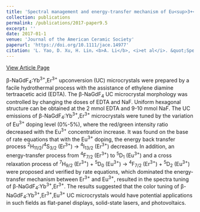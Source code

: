 ```yaml
---
title: 'Spectral management and energy-transfer mechanism of Eu<sup>3+</sup>-doped β-NaGdF<sub>4</sub>:Yb<sup>3+</sup>,Er<sup>3+</sup> microcrystals'
collection: publications
permalink: /publications/2017-paper9.5
excerpt: ''
date: 2017-01-1
venue: 'Journal of the American Ceramic Society'
paperurl: 'https://doi.org/10.1111/jace.14977'
citation: 'L. Yao, D. Xu, H. Lin，<b>A. Li</b>, <i>et al</i>. &quot;Spectral management and energy-transfer mechanism of Eu<sup>3+</sup>-doped β-NaGdF<sub>4</sub>:Yb<sup>3+</sup>,Er<sup>3+</sup> microcrystals&quot;, <i>Journal of the American Ceramic Society</i>, 2017, 100(10): 4602-4610.'
---
```

[View Article Page](https://ceramics.onlinelibrary.wiley.com/doi/10.1111/jace.14977)

β-NaGdF<sub>4</sub>:Yb<sup>3+</sup>,Er<sup>3+</sup> upconversion (UC) microcrystals were prepared by a facile hydrothermal process with the assistance of ethylene diamine tertraacetic acid (EDTA). The β-NaGdF<sub>4</sub> UC microcrystal morphology was controlled by changing the doses of EDTA and NaF. Uniform hexagonal structure can be obtained at the 2 mmol EDTA and 9-10 mmol NaF. The UC emissions of β-NaGdF<sub>4</sub>:Yb<sup>3+</sup>,Er<sup>3+</sup> microcrystals were tuned by the variation of Eu<sup>3+</sup> doping level (0%-5%), where the red/green intensity ratio decreased with the Eu<sup>3+</sup> concentration increase. It was found on the base of rate equations that with the Eu<sup>3+</sup> doping, the energy back transfer process <sup>2</sup>H<sub>11/2</sub>/<sup>4</sup>S<sub>3/2</sub> (Er<sup>3+</sup>) → <sup>4</sup>I<sub>13/2</sub> (Er<sup>3+</sup>) decreased. In addition, an energy-transfer process from <sup>4</sup>F<sub>7/2</sub> (Er<sup>3+</sup>) to <sup>5</sup>D<sub>1</sub> (Eu<sup>3+</sup>) and a cross relaxation process of <sup>7</sup>H<sub>9/2</sub> (Er<sup>3+</sup>) + <sup>5</sup>D<sub>0</sub> (Eu<sup>3+</sup>) → <sup>4</sup>F<sub>7/2</sub> (Er<sup>3+</sup>) + <sup>5</sup>D<sub>2</sub> (Eu<sup>3+</sup>) were proposed and verified by rate equations, which dominated the energy-transfer mechanism between Er<sup>3+</sup> and Eu<sup>3+</sup>, resulted in the spectra tuning of β-NaGdF<sub>4</sub>:Yb<sup>3+</sup>,Er<sup>3+</sup>. The results suggested that the color tuning of β-NaGdF<sub>4</sub>:Yb<sup>3+</sup>,Er<sup>3+</sup>,Eu<sup>3+</sup> UC microcrystals would have potential applications in such fields as flat-panel displays, solid-state lasers, and photovoltaics.
